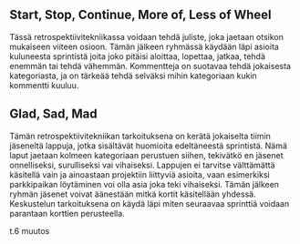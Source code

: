 ## Start, Stop, Continue, More of, Less of Wheel
Tässä retrospektiivitekniikassa voidaan tehdä juliste, joka jaetaan otsikon
mukaiseen viiteen osioon. Tämän jälkeen ryhmässä käydään läpi asioita
kuluneesta sprintistä joita joko pitäisi aloittaa, lopettaa, jatkaa, tehdä
enemmän tai tehdä vähemmän. Kommentteja on suotavaa tehdä jokaisesta
kategoriasta, ja on tärkeää tehdä selväksi mihin kategoriaan kukin kommentti
kuuluu.

## Glad, Sad, Mad
Tämän retrospektiivitekniikan tarkoituksena on kerätä jokaiselta tiimin
jäseneltä lappuja, jotka sisältävät huomioita edeltäneestä sprintistä.
Nämä laput jaetaan kolmeen kategoriaan perustuen siihen, tekivätkö en jäsenet
onnelliseksi, surulliseksi vai vihaiseksi. Lappujen ei tarvitse välttämättä
käsitellä vain ja ainoastaan projektiin liittyviä asioita, vaan esimerkiksi
parkkipaikan löytäminen voi olla asia joka teki vihaiseksi. Tämän jälkeen 
ryhmän jäsenet voivat äänestään mitkä kortit käsitellään yhdessä. Keskustelun
tarkoituksena on käydä läpi miten seuraavaa sprinttiä voidaan parantaan
korttien perusteella.

t.6 muutos
